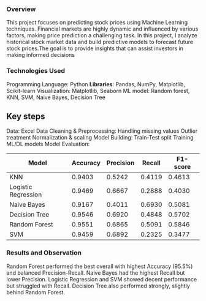 ### Overview
This project focuses on predicting stock prices using Machine Learning techniques. Financial markets are highly dynamic and influenced by various factors, making price prediction a challenging task. In this project, I analyze historical stock market data and build predictive models to forecast future stock prices.The goal is to provide insights that can assist investors in making informed decisions

### Technologies Used
Programming Language: Python
**Libraries**: Pandas, NumPy, Matplotlib, Scikit-learn
Visualization: Matplotlib, Seaborn
ML model: Random forest, KNN, SVM, Naive Bayes, Decision Tree

## Key steps
Data: Excel
Data Cleaning & Preprocessing:
  Handling missing values
  Outlier treatment
  Normalization & scaling
Model Building:
  Train-Test split
  Training ML/DL models
Model Evaluation:

| Model               | Accuracy | Precision | Recall  | F1-score |
|---------------------|----------|-----------|---------|----------|
| KNN                 | 0.9403   | 0.5242    | 0.4119  | 0.4613   |
| Logistic Regression | 0.9469   | 0.6667    | 0.2888  | 0.4030   |
| Naive Bayes         | 0.9167   | 0.4011    | 0.6930  | 0.5081   |
| Decision Tree       | 0.9546   | 0.6920    | 0.4848  | 0.5702   |
| Random Forest       | 0.9551   | 0.6865    | 0.5091  | 0.5846   |
| SVM                 | 0.9459   | 0.6892    | 0.2325  | 0.3477   |

### Results and Observation
Random Forest performed the best overall with highest Accuracy (95.5%) and balanced Precision-Recall.
Naive Bayes had the highest Recall but lower Precision.
Logistic Regression and SVM showed decent performance but struggled with Recall.
Decision Tree also performed strongly, slightly behind Random Forest.







